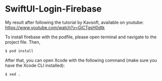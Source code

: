 # SwiftUI-Login-Firebase
My result after following the tutorial by Kavsoft, available on youtube: https://www.youtube.com/watch?v=GiCTgsH0dtk

To install firebase with the podfile, please open terminal and navigate to the project file. Then,

```bash
$ pod install
```

After that, you can open Xcode with the following command (make sure you have the Xcode CLI installed):

```bash
$ xed .
```
